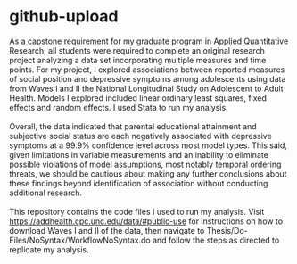 # github-upload
As a capstone requirement for my graduate program in Applied Quantitative Research, all students were required to complete an original research project analyzing a data set incorporating multiple measures and time points. For my project, I explored associations between reported measures of social position and depressive symptoms among adolescents using data from Waves I and II the National Longitudinal Study on Adolescent to Adult Health. Models I explored included linear ordinary least squares, fixed effects and random effects. I used Stata to run my analysis. </br>
</br>
Overall, the data indicated that parental educational attainment and subjective social status are each negatively associated with depressive symptoms at a 99.9% confidence level across most model types. This said, given limitations in variable measurements and an inability to eliminate possible violations of model assumptions, most notably temporal ordering threats, we should be cautious about making any further conclusions about these findings beyond identification of association without conducting additional research. </br>
</br>
This repository contains the code files I used to run my analysis. Visit https://addhealth.cpc.unc.edu/data/#public-use for instructions on how to download Waves I and II of the data, then navigate to Thesis/Do-Files/NoSyntax/WorkflowNoSyntax.do and follow the steps as directed to replicate my analysis.
